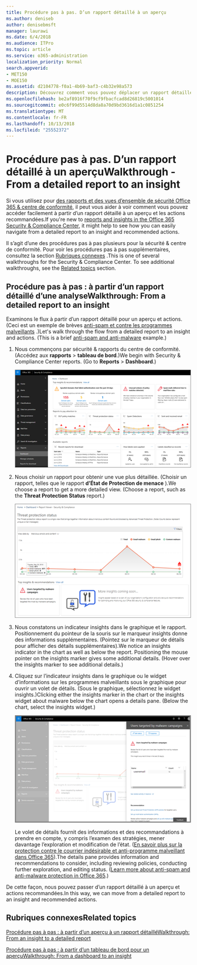 ```yaml
---
title: Procédure pas à pas. D’un rapport détaillé à un aperçu
ms.author: deniseb
author: denisebmsft
manager: laurawi
ms.date: 6/4/2018
ms.audience: ITPro
ms.topic: article
ms.service: o365-administration
localization_priority: Normal
search.appverid:
- MET150
- MOE150
ms.assetid: d2104778-f0a1-4b69-baf3-c4b32e98a573
description: Découvrez comment vous pouvez déplacer un rapport détaillé pour un aperçu des actions recommandées dans la sécurité &amp; centre de conformité.
ms.openlocfilehash: be2af8916f70f9cf9fbacfcad8d26819c5001014
ms.sourcegitcommit: e0c6f99d5514d8da8a70d9bd3616d1a1c0851254
ms.translationtype: MT
ms.contentlocale: fr-FR
ms.lasthandoff: 10/13/2018
ms.locfileid: "25552372"
---
```

# <a name="walkthrough---from-a-detailed-report-to-an-insight"></a><span data-ttu-id="aea6b-103">Procédure pas à pas. D’un rapport détaillé à un aperçu</span><span class="sxs-lookup"><span data-stu-id="aea6b-103">Walkthrough - From a detailed report to an insight</span></span>

<span data-ttu-id="aea6b-104">Si vous utilisez pour [des rapports et des vues d’ensemble de sécurité Office 365 &amp; centre de conformité](reports-and-insights-in-security-and-compliance.md), il peut vous aider à voir comment vous pouvez accéder facilement à partir d’un rapport détaillé à un aperçu et les actions recommandées.</span><span class="sxs-lookup"><span data-stu-id="aea6b-104">If you're new to [reports and insights in the Office 365 Security &amp; Compliance Center](reports-and-insights-in-security-and-compliance.md), it might help to see how you can easily navigate from a detailed report to an insight and recommended actions.</span></span> 
  
<span data-ttu-id="aea6b-p101">Il s’agit d’une des procédures pas à pas plusieurs pour la sécurité &amp; centre de conformité. Pour voir les procédures pas à pas supplémentaires, consultez la section [Rubriques connexes](#related-topics) .</span><span class="sxs-lookup"><span data-stu-id="aea6b-p101">This is one of several walkthroughs for the Security &amp; Compliance Center. To see additional walkthroughs, see the [Related topics](#related-topics) section.</span></span> 
  
## <a name="walkthrough-from-a-detailed-report-to-an-insight"></a><span data-ttu-id="aea6b-107">Procédure pas à pas : à partir d’un rapport détaillé d’une analyse</span><span class="sxs-lookup"><span data-stu-id="aea6b-107">Walkthrough: From a detailed report to an insight</span></span>

<span data-ttu-id="aea6b-p102">Examinons le flux à partir d’un rapport détaillé pour un aperçu et actions. (Ceci est un exemple de brèves [anti-spam et contre les programmes malveillants](anti-spam-and-anti-malware-protection.md) .)</span><span class="sxs-lookup"><span data-stu-id="aea6b-p102">Let's walk through the flow from a detailed report to an insight and actions. (This is a brief [anti-spam and anti-malware](anti-spam-and-anti-malware-protection.md) example.)</span></span> 
  
1. <span data-ttu-id="aea6b-p103">Nous commençons par sécurité &amp; rapports du centre de conformité. (Accédez aux **rapports** \> **tableau de bord**.)</span><span class="sxs-lookup"><span data-stu-id="aea6b-p103">We begin with Security &amp; Compliance Center reports. (Go to **Reports** \> **Dashboard**.)</span></span>
    
    ![Dans la sécurité &amp; centre de conformité, accédez aux rapports \> tableau de bord](media/68f3bb7c-b4f7-4cca-904b-478643a93c94.png)
  
2. <span data-ttu-id="aea6b-p104">Nous choisir un rapport pour obtenir une vue plus détaillée. (Choisir un rapport, telles que le rapport **d’État de Protection de menace** ).</span><span class="sxs-lookup"><span data-stu-id="aea6b-p104">We choose a report to get a more detailed view. (Choose a report, such as the **Threat Protection Status** report.)</span></span> 
    
    ![Rapport d’état de Protection de menace affichant les détails](media/f47d7dbd-816a-47ba-b8db-53919fbed192.png)
  
3. <span data-ttu-id="aea6b-p105">Nous constatons un indicateur insights dans le graphique et le rapport. Positionnement du pointeur de la souris sur le marqueur insights donne des informations supplémentaires. (Pointez sur le marqueur de détails pour afficher des détails supplémentaires).</span><span class="sxs-lookup"><span data-stu-id="aea6b-p105">We notice an insights indicator in the chart as well as below the report. Positioning the mouse pointer on the insights marker gives some additional details. (Hover over the insights marker to see additional details.)</span></span>
    
4. <span data-ttu-id="aea6b-p106">Cliquez sur l’indicateur insights dans le graphique ou le widget d’informations sur les programmes malveillants sous le graphique pour ouvrir un volet de détails. (Sous le graphique, sélectionnez le widget insights.)</span><span class="sxs-lookup"><span data-stu-id="aea6b-p106">Clicking either the insights marker in the chart or the insights widget about malware below the chart opens a details pane. (Below the chart, select the insights widget.)</span></span>
    
    ![Détails d’informations sur les programmes malveillants](media/2c8bccc5-ca4e-4bb9-ad4c-55fcee0535b7.png)
  
    <span data-ttu-id="aea6b-p107">Le volet de détails fournit des informations et des recommandations à prendre en compte, y compris l’examen des stratégies, mener davantage l’exploration et modification de l’état. ([En savoir plus sur la protection contre le courrier indésirable et anti-programme malveillant dans Office 365](anti-spam-and-anti-malware-protection.md)).</span><span class="sxs-lookup"><span data-stu-id="aea6b-p107">The details pane provides information and recommendations to consider, including reviewing policies, conducting further exploration, and editing status. ([Learn more about anti-spam and anti-malware protection in Office 365](anti-spam-and-anti-malware-protection.md).)</span></span>
    
<span data-ttu-id="aea6b-124">De cette façon, nous pouvez passer d’un rapport détaillé à un aperçu et actions recommandées.</span><span class="sxs-lookup"><span data-stu-id="aea6b-124">In this way, we can move from a detailed report to an insight and recommended actions.</span></span> 
  
## <a name="related-topics"></a><span data-ttu-id="aea6b-125">Rubriques connexes</span><span class="sxs-lookup"><span data-stu-id="aea6b-125">Related topics</span></span>

[<span data-ttu-id="aea6b-126">Procédure pas à pas : à partir d’un aperçu à un rapport détaillé</span><span class="sxs-lookup"><span data-stu-id="aea6b-126">Walkthrough: From an insight to a detailed report</span></span>](from-an-insight-to-a-detailed-report.md)
  
[<span data-ttu-id="aea6b-127">Procédure pas à pas : à partir d’un tableau de bord pour un aperçu</span><span class="sxs-lookup"><span data-stu-id="aea6b-127">Walkthrough: From a dashboard to an insight</span></span>](from-a-dashboard-to-an-insight.md)
  

